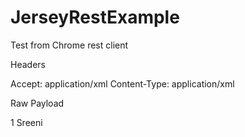 # JerseyRestExample

Test from Chrome rest client

Headers

Accept: application/xml
Content-Type: application/xml

Raw Payload

<employee>
  <id>1</id>
  <name>Sreeni</name>  
</employee>